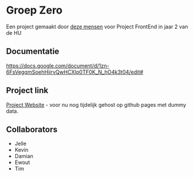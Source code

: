 # Groep Zero
Een project gemaakt door [deze mensen](##collaborators) voor Project FrontEnd in jaar 2 van de HU

## Documentatie
https://docs.google.com/document/d/1zn-6FsVegqmSoehHiirvQwHCXlp0TF0K_N_hO4k3t04/edit#

## Project link
[Project Website](https://tim-bolhoeve.github.io/GroepZeroPRFEP/) - voor nu nog tijdelijk gehost op github pages met dummy data.

## Collaborators
- Jelle
- Kevin
- Damian
- Ewout
- Tim

